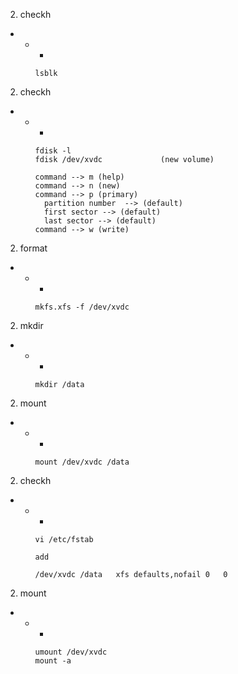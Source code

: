 2. checkh 
  -  
    - 
      -  

          lsblk

2. checkh 
  -  
    - 
      -  

          fdisk -l
          fdisk /dev/xvdc             (new volume)

          command --> m (help)
          command --> n (new)
          command --> p (primary)
            partition number  --> (default)
            first sector --> (default)
            last sector --> (default)
          command --> w (write)


2. format 
  -  
    - 
      -  

          mkfs.xfs -f /dev/xvdc


2. mkdir 
  -  
    - 
      -  

          mkdir /data


2. mount 
  -  
    - 
      -  

          mount /dev/xvdc /data


2. checkh 
  -  
    - 
      -  

          vi /etc/fstab

          add

          /dev/xvdc /data   xfs defaults,nofail 0   0


2. mount 
  -  
    - 
      -  

          umount /dev/xvdc
          mount -a
          
